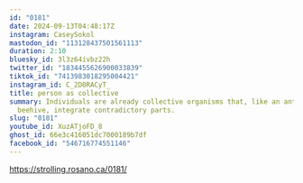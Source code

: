 ```yaml
---
id: "0181"
date: 2024-09-13T04:48:17Z
instagram: CaseySokol
mastodon_id: "113128437501561113"
duration: 2:10
bluesky_id: 3l3z64ivbz22h
twitter_id: "1834455626900033839"
tiktok_id: "7413983018295004421"
instagram_id: C_2D0RACyT_
title: person as collective
summary: Individuals are already collective organisms that, like an anthill or
  beehive, integrate contradictory parts.
slug: "0181"
youtube_id: XuzATjoFD_8
ghost_id: 66e3c416051dc7000189b7df
facebook_id: "546716774551146"
---
```

https://strolling.rosano.ca/0181/
